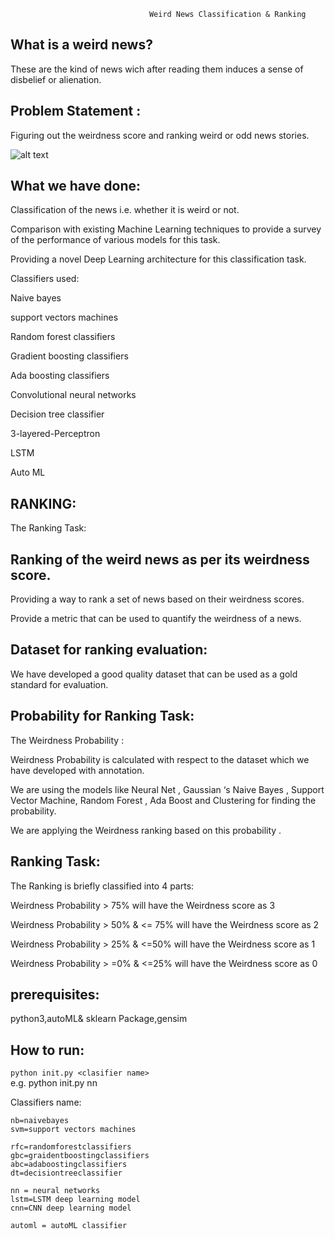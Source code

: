                                    Weird News Classification & Ranking


## What is a weird news?

These are the kind of news wich after reading them induces a sense of disbelief or alienation.

## Problem Statement : 

Figuring out the weirdness score and ranking weird or odd news stories.

![alt text](https://user-images.githubusercontent.com/24210648/32700676-4e4847f0-c7ee-11e7-8adf-b2c6d64e669e.png "Weird News Classification & Ranking")
## What we have done:

Classification of the news i.e. whether it is weird or not.

Comparison with existing Machine Learning techniques to provide a survey of the performance of various models for this task.

Providing a novel Deep Learning architecture for this classification task.

Classifiers used:

Naive bayes

support vectors machines

Random forest classifiers

Gradient boosting classifiers

Ada boosting classifiers

Convolutional neural networks

Decision tree classifier

3-layered-Perceptron

LSTM

Auto ML


## RANKING:
The Ranking Task:

## Ranking of the weird news as per its weirdness score.

Providing a way to rank a set of news based on their weirdness scores.

Provide a metric that can be used to quantify the weirdness of a news.

## Dataset for ranking evaluation:
We have developed a good quality dataset that can be used as a gold standard for evaluation.

## Probability for Ranking Task:

The Weirdness Probability :

Weirdness Probability is calculated with respect to the dataset which we have developed with annotation.

We are using the models like Neural Net , Gaussian ‘s  Naive Bayes , Support Vector Machine, Random Forest , Ada Boost and Clustering for finding the probability.

We are applying  the Weirdness ranking based on this probability .

## Ranking Task:
The Ranking is briefly classified into 4 parts:

Weirdness Probability > 75% will have the Weirdness score as 3

Weirdness Probability > 50% & <= 75% will have the Weirdness score as 2

Weirdness Probability > 25% & <=50%  will have the Weirdness score as 1

Weirdness Probability > =0% & <=25% will have the Weirdness score as 0 


## prerequisites:
python3,autoML& sklearn Package,gensim

## How to run:
```python init.py <clasifier name>```  
e.g. python init.py nn

Classifiers name:  
```
nb=naivebayes  
svm=support vectors machines  

rfc=randomforestclassifiers  
gbc=graidentboostingclassifiers  
abc=adaboostingclassifiers  
dt=decisiontreeclassifier  

nn = neural networks  
lstm=LSTM deep learning model  
cnn=CNN deep learning model  

automl = autoML classifier  
```


